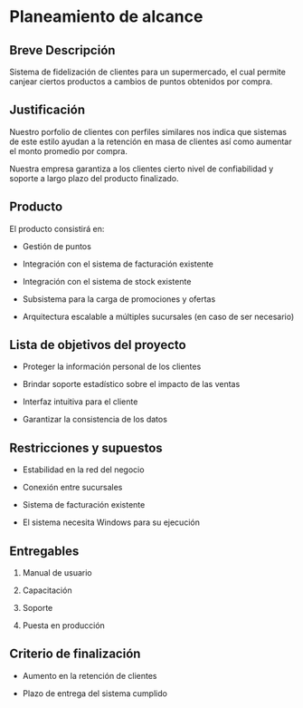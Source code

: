 # Planeamiento de alcance

## Breve Descripción

Sistema de fidelización de clientes para un supermercado, el cual permite canjear ciertos productos a cambios de puntos obtenidos por compra.

## Justificación

Nuestro porfolio de clientes con perfiles similares nos indica que sistemas de este estilo ayudan a la retención en masa de clientes así como aumentar el monto promedio por compra.

Nuestra empresa garantiza a los clientes cierto nivel de confiabilidad y soporte a largo plazo del producto finalizado.

## Producto

El producto consistirá en:

* Gestión de puntos

* Integración con el sistema de facturación existente

* Integración con el sistema de stock existente

* Subsistema para la carga de promociones y ofertas

* Arquitectura escalable a múltiples sucursales (en caso de ser necesario)

## Lista de objetivos del proyecto

* Proteger la información personal de los clientes

* Brindar soporte estadístico sobre el impacto de las ventas

* Interfaz intuitiva para el cliente

* Garantizar la consistencia de los datos

## Restricciones y supuestos

* Estabilidad en la red del negocio

* Conexión entre sucursales

* Sistema de facturación existente

* El sistema necesita Windows para su ejecución

## Entregables

1. Manual de usuario

2. Capacitación

3. Soporte

4. Puesta en producción

## Criterio de finalización

* Aumento en la retención de clientes

* Plazo de entrega del sistema cumplido
